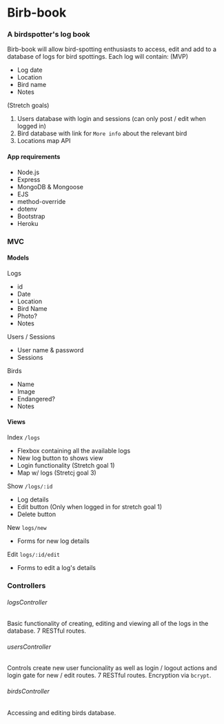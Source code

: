 # Birb-book

### A birdspotter's log book

Birb-book will allow bird-spotting enthusiasts to access, edit and add to a database of logs for bird spottings. Each log will contain:
(MVP)
 - Log date
 - Location
 - Bird name
 - Notes

(Stretch goals)
 1. Users database with login and sessions (can only post / edit when logged in)
 2. Bird database with link for `More info` about the relevant bird
 3. Locations map API


#### App requirements
 - Node.js
 - Express
 - MongoDB & Mongoose
 - EJS
 - method-override
 - dotenv
 - Bootstrap
 - Heroku

### MVC

#### Models

 Logs
 - id
 - Date
 - Location
 - Bird Name
 - Photo?
 - Notes

Users / Sessions
 - User name & password
 - Sessions

Birds
 - Name
 - Image
 - Endangered?
 - Notes

#### Views

Index `/logs`
  - Flexbox containing all the available logs
  - New log button to shows view
  - Login functionality (Stretch goal 1)
  - Map w/ logs (Stretcj goal 3)

Show `/logs/:id`
 - Log details
 - Edit button (Only when logged in for stretch goal 1)
 - Delete button

New `logs/new`
 - Forms for new log details

Edit `logs/:id/edit`
 - Forms to edit a log's details

### Controllers

###### logsController
Basic functionality of creating, editing and viewing all of the logs in the database. 7 RESTful routes.

###### usersController
Controls create new user funcionality as well as login / logout actions and login gate for new / edit routes. 7 RESTful routes. Encryption via `bcrypt`.

###### birdsController
Accessing and editing birds database.




